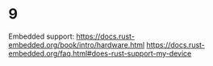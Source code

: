 # 9
Embedded support:
https://docs.rust-embedded.org/book/intro/hardware.html
https://docs.rust-embedded.org/faq.html#does-rust-support-my-device
